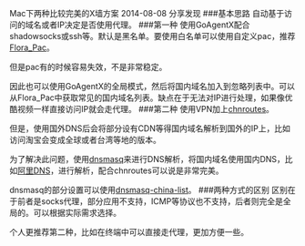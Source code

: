 Mac下两种比较完美的X墙方案
2014-08-08
分享发现
###基本思路
自动基于访问的域名或者IP决定是否使用代理。
###第一种
使用GoAgentX配合shadowsocks或ssh等。默认是黑名单。要使用白名单可以使用自定义pac，推荐[Flora_Pac](https://github.com/Leask/Flora_Pac)。

但是pac有的时候容易失效，不是非常稳定。

因此也可以使用GoAgentX的全局模式，然后将国内域名加入到忽略列表中。可以从Flora_Pac中获取常见的国内域名列表。缺点在于无法对IP进行处理，如果像优酷视频一样直接访问IP就会走代理。
###第二种
使用VPN加上[chnroutes](https://code.google.com/p/chnroutes/)。

但是，使用国外DNS后会将部分设有CDN等得国内域名解析到国外的IP上，比如访问淘宝会变成全球或者台湾等地的版本。

为了解决此问题，使用[dnsmasq](http://www.thekelleys.org.uk/dnsmasq/doc.html)来进行DNS解析，将国内域名使用国内DNS，比如[阿里DNS](http://www.alidns.com)，进行解析，配合chnroutes可以说是非常完美。

dnsmasq的部分设置可以使用[dnsmasq-china-list](https://github.com/felixonmars/dnsmasq-china-list)。
###两种方式的区别
区别在于前者是socks代理，部分应用不支持，ICMP等协议也不支持，后者则完全是全局的。可以根据实际需求选择。

个人更推荐第二种，比如在终端中可以直接走代理，更加方便一些。